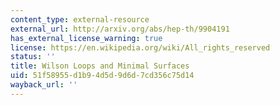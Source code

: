 ```yaml
---
content_type: external-resource
external_url: http://arxiv.org/abs/hep-th/9904191
has_external_license_warning: true
license: https://en.wikipedia.org/wiki/All_rights_reserved
status: ''
title: Wilson Loops and Minimal Surfaces
uid: 51f58955-d1b9-4d5d-9d6d-7cd356c75d14
wayback_url: ''
---
```

